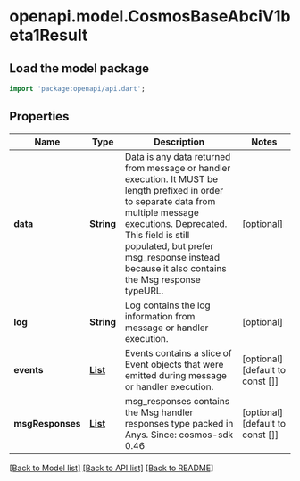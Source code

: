 # openapi.model.CosmosBaseAbciV1beta1Result

## Load the model package
```dart
import 'package:openapi/api.dart';
```

## Properties
Name | Type | Description | Notes
------------ | ------------- | ------------- | -------------
**data** | **String** | Data is any data returned from message or handler execution. It MUST be length prefixed in order to separate data from multiple message executions. Deprecated. This field is still populated, but prefer msg_response instead because it also contains the Msg response typeURL. | [optional] 
**log** | **String** | Log contains the log information from message or handler execution. | [optional] 
**events** | [**List<Simulate200ResponseResultEventsInner>**](Simulate200ResponseResultEventsInner.md) | Events contains a slice of Event objects that were emitted during message or handler execution. | [optional] [default to const []]
**msgResponses** | [**List<CodesDefaultResponseDetailsInner>**](CodesDefaultResponseDetailsInner.md) | msg_responses contains the Msg handler responses type packed in Anys.  Since: cosmos-sdk 0.46 | [optional] [default to const []]

[[Back to Model list]](../README.md#documentation-for-models) [[Back to API list]](../README.md#documentation-for-api-endpoints) [[Back to README]](../README.md)



